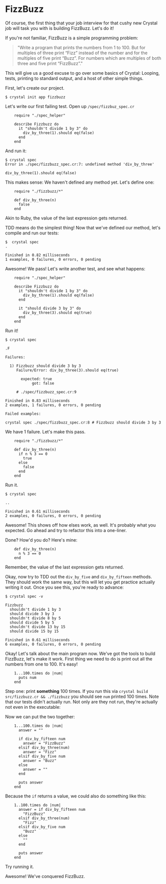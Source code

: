 FizzBuzz
========

Of course, the first thing that your job interview for that cushy new
Crystal job will task you with is building FizzBuzz. Let's do it!

If you're not familiar, FizzBuzz is a simple programming problem:

> "Write a program that prints the numbers from 1 to 100. But for multiples of
> three print “Fizz” instead of the number and for the multiples of five print
> “Buzz”. For numbers which are multiples of both three and five print
> “FizzBuzz”."

This will give us a good excuse to go over some basics of Crystal: Looping,
tests, printing to standard output, and a host of other simple things.

First, let's create our project.

    $ crystal init app fizzbuzz

Let's write our first failing test. Open up `/spec/fizzbuz_spec.cr`

~~~ {.ruby}
    require "./spec_helper"

    describe Fizzbuzz do
      it "shouldn't divide 1 by 3" do
        div_by_three(1).should eq(false)
      end
    end
~~~

And run it:

    $ crystal spec
    Error in ./spec/fizzbuzz_spec.cr:7: undefined method 'div_by_three'

    div_by_three(1).should eq(false)


This makes sense: We haven't defined any method yet. Let's define
one:

~~~ {.ruby}
    require "./fizzbuzz/*"

    def div_by_three(n)
      false
    end
~~~

Akin to Ruby, the value of the last expression gets returned.

TDD means do the simplest thing! Now that we've defined our method, let's compile and run our tests:

    $  crystal spec
    .

    Finished in 0.82 milliseconds
    1 examples, 0 failures, 0 errors, 0 pending


Awesome! We pass! Let's write another test, and see what happens:

~~~ {.ruby}
    require "./spec_helper"

    describe Fizzbuzz do
      it "shouldn't divide 1 by 3" do
        div_by_three(1).should eq(false)
      end

      it "should divide 3 by 3" do
        div_by_three(3).should eq(true)
      end
    end
~~~

Run it!

    $ crystal spec

    .F

    Failures:

      1) Fizzbuzz should divide 3 by 3
         Failure/Error: div_by_three(3).should eq(true)

           expected: true
                got: false

         # ./spec/fizzbuzz_spec.cr:9

    Finished in 0.83 milliseconds
    2 examples, 1 failures, 0 errors, 0 pending

    Failed examples:

    crystal spec ./spec/fizzbuzz_spec.cr:8 # Fizzbuzz should divide 3 by 3

We have 1 failure. Let's make this pass.

~~~ {.ruby}
    require "./fizzbuzz/*"

    def div_by_three(n)
      if n % 3 == 0
        true
      else
        false
      end
    end
~~~

Run it.

    $ crystal spec

    ..

    Finished in 0.61 milliseconds
    2 examples, 0 failures, 0 errors, 0 pending

Awesome! This shows off how elses work, as well. It's probably what you
expected. Go ahead and try to refactor this into a one-liner.

Done? How'd you do? Here's mine:

~~~ {.ruby}
    def div_by_three(n)
      n % 3 == 0
    end
~~~

Remember, the value of the last expression gets returned.

Okay, now try to TDD out the `div_by_five` and `div_by_fifteen` methods. They
should work the same way, but this will let you get practice actually
writing it out. Once you see this, you're ready to advance:

    $ crystal spec -v

    Fizzbuzz
      shouldn't divide 1 by 3
      should divide 3 by 3
      shouldn't divide 8 by 5
      should divide 5 by 5
      shouldn't divide 13 by 15
      should divide 15 by 15

    Finished in 0.61 milliseconds
    6 examples, 0 failures, 0 errors, 0 pending

Okay! Let's talk about the main program now. We've got the tools to
build FizzBuzz, let's make it work. First thing we need to do is print
out all the numbers from one to 100. It's easy!

~~~ {.ruby}
    1...100.times do |num|
      puts num
    end
~~~

Step one: print **something** 100 times. If you run this via
`crystal build src/fizzbuzz.cr && ./fizzbuzz` you should see `num` printed
100 times. Note that our tests didn't actually run. Not only are they not run,
they're actually not even in the executable:

Now we can put the two together:

~~~ {.ruby}
    1...100.times do |num|
      answer = ""

      if div_by_fifteen num
        answer = "FizzBuzz"
      elsif div_by_three(num)
        answer = "Fizz"
      elsif div_by_five num
        answer = "Buzz"
      else
        answer = ""
      end

      puts answer
    end
~~~

Because the `if` returns a value, we could also do something like this:

~~~ {.ruby}
    1..100.times do |num|
      answer = if div_by_fifteen num
        "FizzBuzz"
      elsif div_by_three(num)
        "Fizz"
      elsif div_by_five num
        "Buzz"
      else
        ""
      end

      puts answer
    end
~~~

Try running it.

Awesome! We've conquered FizzBuzz.
